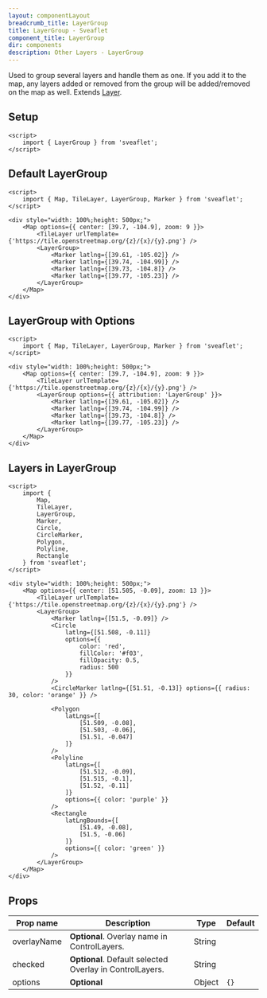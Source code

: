 ```yaml
---
layout: componentLayout
breadcrumb_title: LayerGroup
title: LayerGroup - Sveaflet
component_title: LayerGroup
dir: components
description: Other Layers - LayerGroup
---
```


Used to group several layers and handle them as one. If you add it to the map, any layers added or removed from the group will be added/removed on the map as well. Extends [Layer](https://leafletjs.com/reference.html#layer).

## Setup

```svelte example csr hideOutput
<script>
	import { LayerGroup } from 'sveaflet';
</script>
```

## Default LayerGroup

```svelte example csr
<script>
	import { Map, TileLayer, LayerGroup, Marker } from 'sveaflet';
</script>

<div style="width: 100%;height: 500px;">
	<Map options={{ center: [39.7, -104.9], zoom: 9 }}>
		<TileLayer urlTemplate={'https://tile.openstreetmap.org/{z}/{x}/{y}.png'} />
		<LayerGroup>
			<Marker latlng={[39.61, -105.02]} />
			<Marker latlng={[39.74, -104.99]} />
			<Marker latlng={[39.73, -104.8]} />
			<Marker latlng={[39.77, -105.23]} />
		</LayerGroup>
	</Map>
</div>
```

## LayerGroup with Options

```svelte example csr
<script>
	import { Map, TileLayer, LayerGroup, Marker } from 'sveaflet';
</script>

<div style="width: 100%;height: 500px;">
	<Map options={{ center: [39.7, -104.9], zoom: 9 }}>
		<TileLayer urlTemplate={'https://tile.openstreetmap.org/{z}/{x}/{y}.png'} />
		<LayerGroup options={{ attribution: 'LayerGroup' }}>
			<Marker latlng={[39.61, -105.02]} />
			<Marker latlng={[39.74, -104.99]} />
			<Marker latlng={[39.73, -104.8]} />
			<Marker latlng={[39.77, -105.23]} />
		</LayerGroup>
	</Map>
</div>
```

## Layers in LayerGroup

```svelte example csr
<script>
	import {
		Map,
		TileLayer,
		LayerGroup,
		Marker,
		Circle,
		CircleMarker,
		Polygon,
		Polyline,
		Rectangle
	} from 'sveaflet';
</script>

<div style="width: 100%;height: 500px;">
	<Map options={{ center: [51.505, -0.09], zoom: 13 }}>
		<TileLayer urlTemplate={'https://tile.openstreetmap.org/{z}/{x}/{y}.png'} />
		<LayerGroup>
			<Marker latlng={[51.5, -0.09]} />
			<Circle
				latlng={[51.508, -0.11]}
				options={{
					color: 'red',
					fillColor: '#f03',
					fillOpacity: 0.5,
					radius: 500
				}}
			/>
			<CircleMarker latlng={[51.51, -0.13]} options={{ radius: 30, color: 'orange' }} />

			<Polygon
				latLngs={[
					[51.509, -0.08],
					[51.503, -0.06],
					[51.51, -0.047]
				]}
			/>
			<Polyline
				latLngs={[
					[51.512, -0.09],
					[51.515, -0.1],
					[51.52, -0.11]
				]}
				options={{ color: 'purple' }}
			/>
			<Rectangle
				latLngBounds={[
					[51.49, -0.08],
					[51.5, -0.06]
				]}
				options={{ color: 'green' }}
			/>
		</LayerGroup>
	</Map>
</div>
```

## Props

| Prop name   | Description                                              | Type   | Default |
| ----------- | -------------------------------------------------------- | ------ | ------- |
| overlayName | **Optional**. Overlay name in ControlLayers.             | String |         |
| checked     | **Optional**. Default selected Overlay in ControlLayers. | String |         |
| options     | **Optional**                                             | Object | `{}`    |

